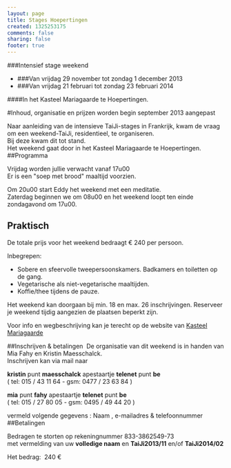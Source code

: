 ```yaml
--- 
layout: page
title: Stages Hoepertingen
created: 1325253175
comments: false
sharing: false
footer: true
---
```

###Intensief stage weekend 
* ###Van vrijdag 29 november tot zondag 1 december 2013
* ###Van vrijdag 21 februari tot zondag 23 februari 2014

####In het Kasteel Mariagaarde te Hoepertingen.

#Inhoud, organisatie en prijzen worden begin september 2013 aangepast
 

Naar aanleiding van de intensieve TaiJi-stages in Frankrijk, kwam de vraag om een weekend-TaiJi, residentieel, te organiseren.  
Bij deze kwam dit tot stand.  
Het weekend gaat door in het Kasteel Mariagaarde te Hoepertingen.
##Programma
<!--Het weekend staat open voor diegene die de 1ste helft van het 2 deel van de vorm kennen.-->

Vrijdag worden jullie verwacht vanaf 17u00  
Er is een "soep met brood" maaltijd voorzien.

Om 20u00 start Eddy het weekend met een meditatie.  
Zaterdag beginnen we om 08u00 en het weekend loopt ten einde zondagavond om 17u00.
##	Praktisch
De totale prijs voor het weekend bedraagt &euro; 240  per persoon.

Inbegrepen:

* Sobere en sfeervolle tweepersoonskamers. Badkamers en toiletten op de gang.
* Vegetarische als niet-vegetarische maaltijden.
* Koffie/thee tijdens de pauze.

Het weekend kan doorgaan bij min. 18 en max. 26 inschrijvingen.
Reserveer je weekend tijdig aangezien de plaatsen beperkt zijn. 

Voor info en wegbeschrijving kan je terecht op de website van [Kasteel Mariagaarde](http://www.kasteelmariagaarde.be/)

##Inschrijven &amp; betalingen&nbsp;
De organisatie van dit weekend is in handen van Mia Fahy en Kristin Maesschalck.&nbsp;<br />Inschrijven kan via mail naar

**kristin** punt **maesschalck** apestaartje **telenet** punt **be**<br />
( tel: 015 / 43 11 64 -&nbsp;gsm: 0477 / 23 63 84 )

**mia** punt **fahy** apestaartje **telenet** punt **be**<br />
( tel: 015 / 27 80 05 -&nbsp;gsm: 0495 / 49 44 20 )

vermeld volgende gegevens :&nbsp;Naam ,&nbsp;e-mailadres &amp; telefoonnummer
##Betalingen

Bedragen te storten op rekeningnummer 833-3862549-73  
met vermelding van uw **volledige naam** en **TaiJi2013/11** en/of **TaiJi2014/02** 

Het bedrag: &nbsp;240 &euro;


